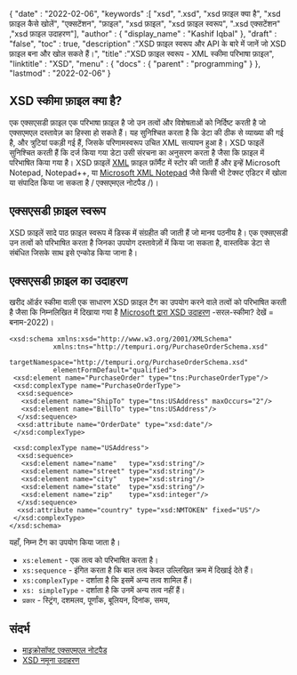 {
  "date" : "2022-02-06",
  "keywords" :[ "xsd", ".xsd", "xsd फ़ाइल क्या है", "xsd फ़ाइल कैसे खोलें", "एक्सटेंशन", "फ़ाइल", "xsd फ़ाइल", "xsd फ़ाइल स्वरूप", ".xsd एक्सटेंशन" ,"xsd फ़ाइल उदाहरण"],
  "author" : {
    "display_name" : "Kashif Iqbal"
},
  "draft" : "false",
  "toc" : true,
  "description" :"XSD फ़ाइल स्वरूप और API के बारे में जानें जो XSD फ़ाइल बना और खोल सकते हैं।",
  "title" :"XSD फ़ाइल स्वरूप - XML स्कीमा परिभाषा फ़ाइल",
  "linktitle" : "XSD",
  "menu" : {
    "docs" : {
      "parent" : "programming"
}
},
  "lastmod" : "2022-02-06"
}

## XSD स्कीमा फ़ाइल क्या है?

एक एक्सएसडी फ़ाइल एक परिभाषा फ़ाइल है जो उन तत्वों और विशेषताओं को निर्दिष्ट करती है जो एक्सएमएल दस्तावेज़ का हिस्सा हो सकते हैं। यह सुनिश्चित करता है कि डेटा की ठीक से व्याख्या की गई है, और त्रुटियां पकड़ी गई हैं, जिसके परिणामस्वरूप उचित XML सत्यापन हुआ है। XSD फाइलें सुनिश्चित करती हैं कि दर्ज किया गया डेटा उसी संरचना का अनुसरण करता है जैसा कि फ़ाइल में परिभाषित किया गया है। XSD फ़ाइलें [XML](/hi/web/xml/) फ़ाइल फ़ॉर्मैट में स्टोर की जाती हैं और इन्हें Microsoft Notepad, Notepad++, या [Microsoft XML Notepad](https://microsoft.github.io) जैसे किसी भी टेक्स्ट एडिटर में खोला या संपादित किया जा सकता है / एक्सएमएल नोटपैड /)।

## एक्सएसडी फ़ाइल स्वरूप

XSD फ़ाइलें सादे पाठ फ़ाइल स्वरूप में डिस्क में संग्रहीत की जाती हैं जो मानव पठनीय है। एक एक्सएसडी उन तत्वों को परिभाषित करता है जिनका उपयोग दस्तावेज़ों में किया जा सकता है, वास्तविक डेटा से संबंधित जिसके साथ इसे एन्कोड किया जाना है।

## एक्सएसडी फ़ाइल का उदाहरण

खरीद ऑर्डर स्कीमा वाली एक साधारण XSD फ़ाइल टैग का उपयोग करने वाले तत्वों को परिभाषित करती है जैसा कि निम्नलिखित में दिखाया गया है [Microsoft द्वारा XSD उदाहरण](https://learn.microsoft.com/en-us/visualstudio/xml-tools/sample-xsd-file) -सरल-स्कीमा? देखें = बनाम-2022)।

```
<xsd:schema xmlns:xsd="http://www.w3.org/2001/XMLSchema"
           xmlns:tns="http://tempuri.org/PurchaseOrderSchema.xsd"
           targetNamespace="http://tempuri.org/PurchaseOrderSchema.xsd"
           elementFormDefault="qualified">
 <xsd:element name="PurchaseOrder" type="tns:PurchaseOrderType"/>
 <xsd:complexType name="PurchaseOrderType">
  <xsd:sequence>
   <xsd:element name="ShipTo" type="tns:USAddress" maxOccurs="2"/>
   <xsd:element name="BillTo" type="tns:USAddress"/>
  </xsd:sequence>
  <xsd:attribute name="OrderDate" type="xsd:date"/>
 </xsd:complexType>

 <xsd:complexType name="USAddress">
  <xsd:sequence>
   <xsd:element name="name"   type="xsd:string"/>
   <xsd:element name="street" type="xsd:string"/>
   <xsd:element name="city"   type="xsd:string"/>
   <xsd:element name="state"  type="xsd:string"/>
   <xsd:element name="zip"    type="xsd:integer"/>
  </xsd:sequence>
  <xsd:attribute name="country" type="xsd:NMTOKEN" fixed="US"/>
 </xsd:complexType>
</xsd:schema>
```

यहाँ, निम्न टैग का उपयोग किया जाता है।

* `xs:element` - एक तत्व को परिभाषित करता है।
* `xs:sequence` - इंगित करता है कि बाल तत्व केवल उल्लिखित क्रम में दिखाई देते हैं।
* `xs:complexType` - दर्शाता है कि इसमें अन्य तत्व शामिल हैं।
* `xs: simpleType` - दर्शाता है कि उनमें अन्य तत्व नहीं हैं।
* `प्रकार` - स्ट्रिंग, दशमलव, पूर्णांक, बूलियन, दिनांक, समय,

## संदर्भ ##

- [माइक्रोसॉफ्ट एक्सएमएल नोटपैड](https://microsoft.github.io/XmlNotepad/)
- [XSD नमूना उदाहरण](https://learn.microsoft.com/en-us/visualstudio/xml-tools/sample-xsd-file-simple-schema?view=vs-2022)

